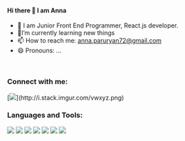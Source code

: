 
#### Hi there 👋 I am Anna

- 🔭 I am Junior Front End Programmer, React.js developer.
- 🌱I’m currently learning new things
- 📫 How to reach me: anna.paruryan72@gmail.com
- 😄 Pronouns: ...

<br/>
 
### Connect with me:


[![](https://img.icons8.com/dusk/50/000000/linkedin--v2.png"width="30px")](http://i.stack.imgur.com/vwxyz.png)

### Languages and Tools:

[![](https://img.icons8.com/color/48/000000/html-5--v1.png)]()
[![](https://img.icons8.com/color/48/000000/bootstrap.png)]()
[![](https://img.icons8.com/color/48/000000/javascript--v1.png)]()
[![](https://img.icons8.com/color/48/000000/css3.png)]()
[![](https://img.icons8.com/external-tal-revivo-color-tal-revivo/48/000000/external-sass-a-style-sheet-professional-grade-css-extension-language-logo-color-tal-revivo.png)]()
[![](https://img.icons8.com/color/50/000000/react-native.png)]()
[![](https://img.icons8.com/color-glass/48/000000/sql.png)]()





